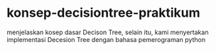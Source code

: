 # konsep-decisiontree-praktikum
menjelaskan kosep dasar Decison Tree, selain itu, kami menyertakan implementasi Decesion Tree dengan bahasa pemerograman python
